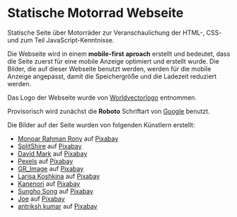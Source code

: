 # Statische Motorrad Webseite
Statische Seite über Motorräder zur Veranschaulichung der HTML-, CSS- und zum Teil JavaScript-Kenntnisse.

Die Webseite wird in einem **mobile-first aproach** erstellt und bedeutet, dass die Seite zuerst für eine mobile Anzeige optimiert und erstellt wurde. Die Bilder, die auf dieser Webseite benutzt werden, werden für die mobile Anzeige angepasst, damit die Speichergröße und die Ladezeit reduziert werden. 

Das Logo der Webseite wurde von [Worldvectorlogo](https://worldvectorlogo.com/de) entnommen. 

Provisorisch wird zunächst die **Roboto** Schriftart von [Google](https://fonts.google.com/) benutzt.

Die Bilder auf der Seite wurden von folgenden Künstlern erstellt:
- <a href="https://pixabay.com/de/users/monoar_cgi_artist-2240009/?utm_source=link-attribution&utm_medium=referral&utm_campaign=image&utm_content=1313343">Monoar Rahman Rony</a> auf <a href="https://pixabay.com/de//?utm_source=link-attribution&utm_medium=referral&utm_campaign=image&utm_content=1313343">Pixabay</a>
- <a href="https://pixabay.com/de/users/splitshire-364019/?utm_source=link-attribution&utm_medium=referral&utm_campaign=image&utm_content=407186">SplitShire</a> auf <a href="https://pixabay.com/de//?utm_source=link-attribution&utm_medium=referral&utm_campaign=image&utm_content=407186">Pixabay</a>
- <a href="https://pixabay.com/de/users/12019-12019/?utm_source=link-attribution&utm_medium=referral&utm_campaign=image&utm_content=1905281">David Mark</a> auf <a href="https://pixabay.com/de//?utm_source=link-attribution&utm_medium=referral&utm_campaign=image&utm_content=1905281">Pixabay</a>
- <a href="https://pixabay.com/de/users/pexels-2286921/?utm_source=link-attribution&utm_medium=referral&utm_campaign=image&utm_content=1283299">Pexels</a> auf <a href="https://pixabay.com/de//?utm_source=link-attribution&utm_medium=referral&utm_campaign=image&utm_content=1283299">Pixabay</a>
- <a href="https://pixabay.com/de/users/gr_image-3462306/?utm_source=link-attribution&utm_medium=referral&utm_campaign=image&utm_content=1728694">GR_Image</a> auf <a href="https://pixabay.com/de//?utm_source=link-attribution&utm_medium=referral&utm_campaign=image&utm_content=1728694">Pixabay</a>
- <a href="https://pixabay.com/de/users/larisa-k-1107275/?utm_source=link-attribution&utm_medium=referral&utm_campaign=image&utm_content=220058">Larisa Koshkina</a> auf <a href="https://pixabay.com/de//?utm_source=link-attribution&utm_medium=referral&utm_campaign=image&utm_content=220058">Pixabay</a>
- <a href="https://pixabay.com/de/users/kanenori-4749850/?utm_source=link-attribution&utm_medium=referral&utm_campaign=image&utm_content=7543535">Kanenori</a> auf <a href="https://pixabay.com/de//?utm_source=link-attribution&utm_medium=referral&utm_campaign=image&utm_content=7543535">Pixabay</a>
- <a href="https://pixabay.com/de/users/algrin25-3538884/?utm_source=link-attribution&utm_medium=referral&utm_campaign=image&utm_content=1747130">Sungho Song</a> auf <a href="https://pixabay.com/de//?utm_source=link-attribution&utm_medium=referral&utm_campaign=image&utm_content=1747130">Pixabay</a>
- <a href="https://pixabay.com/de/users/jplenio-7645255/?utm_source=link-attribution&utm_medium=referral&utm_campaign=image&utm_content=3151869">Joe</a> auf <a href="https://pixabay.com/de//?utm_source=link-attribution&utm_medium=referral&utm_campaign=image&utm_content=3151869">Pixabay</a>
- <a href="https://pixabay.com/de/users/antriksh-34608/?utm_source=link-attribution&utm_medium=referral&utm_campaign=image&utm_content=909690">antriksh kumar</a> auf <a href="https://pixabay.com/de//?utm_source=link-attribution&utm_medium=referral&utm_campaign=image&utm_content=909690">Pixabay</a>
